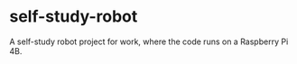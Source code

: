 # self-study-robot
A self-study robot project for work, where the code runs on a Raspberry Pi 4B.


